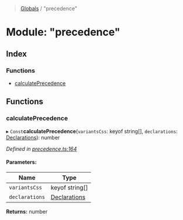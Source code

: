> [Globals](../README.md) / "precedence"

# Module: "precedence"

## Index

### Functions

- [calculatePrecedence](_precedence_.md#calculateprecedence)

## Functions

### calculatePrecedence

▸ `Const`**calculatePrecedence**(`variantsCss`: keyof string[], `declarations`: [Declarations](_index_.md#declarations)): number

_Defined in [precedence.ts:164](https://github.com/kenoxa/beamwind/blob/main/packages/beamwind/src/precedence.ts#L164)_

#### Parameters:

| Name           | Type                                    |
| -------------- | --------------------------------------- |
| `variantsCss`  | keyof string[]                          |
| `declarations` | [Declarations](_index_.md#declarations) |

**Returns:** number
